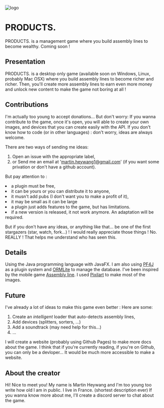 <img src="src/main/resources/images/Logo.png" alt="logo"/>

# PRODUCTS.
PRODUCTS. is a management game where you build assembly lines to become wealthy. Coming soon !

## Presentation
PRODUCTS. is a desktop only game (available soon on Windows, Linux, probably Mac OSX) where you build assembly lines to become richer and richer. Then, you'll create more assembly lines to earn even more money and unlock new content to make the game not boring at all !

## Contributions
I'm actually too young to accept donations... But don't worry:
If you wanna contribute to the game, once it's open, you will able to create your own images, and devices that you can create easily with the API.
If you don't know how to code (or in other languages) : don't worry, ideas are always welcome.

There are two ways of sending me ideas:
1. Open an issue with the appropriate label,
2. or Send me an email at 'martin.heywang1@gmail.com' (if you want some privation or don't have a github account).


But pay attention to : 
<li>a plugin must be free,</li>
<li>it can be yours or you can distribute it to anyone,</li>
<li>it musn't add pubs (I don't want you to make a profit of it),</li>
<li>it may be small as it can be large</li>
<li>a plugin just adds features to the game, but has limitations.</li>
<li>if a new version is released, it not work anymore. An adaptation will be required.</li>

But if you don't have any ideas, or anything like that... be one of the first stargazers (star, watch, fork...) ! 
I would really appreciate those things ! No. REALLY ! That helps me understand who has seen this.


## Details
Using the Java programming language with JavaFX. I am also using [PF4J][1] as a plugin system and [ORMLite][2] to manage the database.
I've been inspired by the mobile game [Assembly line][3].
I used [Pixilart][4] to make most of the images.

## Future
I've already a lot of ideas to make this game even better :
Here are some:
1. Create an *intelligent* loader that auto-detects assembly lines,
2. Add devices (splitters, sorters, ...)
3. Add a soundtrack (may need help for this...)
4. ...
	
I will create a website (probably using Github Pages) to make more docs about the game. I think that if you're currently reading, if you're on Github, you can only be a devloper... It would be much more accessible to make a website.

## About the creator
Hi! Nice to meet you!
My name is Martin Heywang and I'm too young too write how old I am in public. I live in France. (shortest description ever)
If you wanna know more about me, I'll create a discord server to chat about the game.

[1]: https://github.com/pf4j/pf4j
[2]: https://github.com/j256/ormlite-core
[3]: https://play.google.com/store/apps/details?id=com.olympus.assemblyline
[4]: https://pixilart.com/draw
